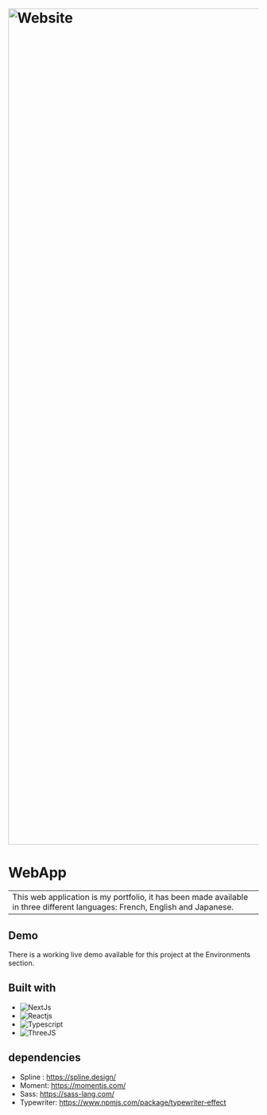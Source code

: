 # <img width="1680" alt="Website" src="https://user-images.githubusercontent.com/33840823/230565270-ab5d9dc4-b24b-4a5e-91de-f610f43fa06b.png">
# WebApp
<table>
<tr>
<td>
  This web application is my portfolio, it has been made available in three different languages: French, English and Japanese. 
</td>
</tr>
</table>

## Demo
There is a working live demo available for this project at the Environments section. 

## Built with 

- ![NextJs](https://img.shields.io/badge/Next.js-16181D.svg?style=for-the-badge&logo=nextdotjs&logoColor=#191A1A)
- ![Reactjs](https://img.shields.io/badge/React.js-16181D.svg?style=for-the-badge&logo=react&logoColor=BDF0FD)
- ![Typescript](https://img.shields.io/badge/Typescript-16181D.svg?style=for-the-badge&logo=typescript&logoColor=blue)
- ![ThreeJS](https://img.shields.io/badge/Three.Js-16181D.svg?style=for-the-badge&logo=threedotjs&logoColor=blue)

## dependencies

- Spline : https://spline.design/
- Moment: https://momentjs.com/
- Sass: https://sass-lang.com/
- Typewriter: https://www.npmjs.com/package/typewriter-effect
